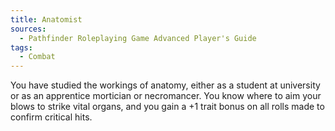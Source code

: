 ```yaml
---
title: Anatomist
sources:
  - Pathfinder Roleplaying Game Advanced Player's Guide
tags:
  - Combat
---
```


You have studied the workings of anatomy, either as a student at university or as an apprentice mortician or necromancer. You know where to aim your blows to strike vital organs, and you gain a +1 trait bonus on all rolls made to confirm critical hits.

